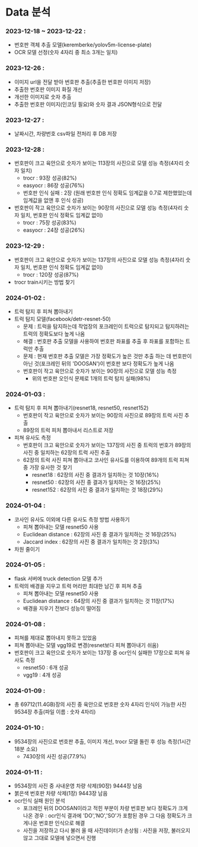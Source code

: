# Data 분석
### 2023-12-18 ~ 2023-12-22 :
- 번호판 객체 추출 모델(keremberke/yolov5m-license-plate)
- OCR 모델 선정(숫자 4자리 중 최소 3개는 일치)
### 2023-12-26 : 
- 이미지 url을 전달 받아 번호판 추출(추출한 번호판 이미지 저장)
- 추출한 번호판 이미지 화질 개선
- 개선한 이미지로 숫자 추출
- 추출한 번호판 이미지(인코딩 필요)와 숫자 결과 JSON형식으로 전달
### 2023-12-27 :
- 날짜시간, 차량번호 csv파일 전처리 후 DB 저장
### 2023-12-28 : 
- 번호판이 크고 육안으로 숫자가 보이는 113장의 사진으로 모델 성능 측정(4자리 숫자 일치)
    - trocr : 93장 성공(82%)
    - easyocr : 86장 성공(76%)
    - 번호판 인식 실패 : 2장 (원래 번호판 인식 정확도 임계값을 0.7로 제한했었는데 임계값을 없앤 후 인식 성공)
- 번호판이 작고 육안으로 숫자가 보이는 90장의 사진으로 모델 성능 측정(4자리 숫자 일치, 번호판 인식 정확도 임계값 없이)
    - trocr : 75장 성공(83%)
    - easyocr : 24장 성공(26%)
### 2023-12-29 : 
- 번호판이 크고 육안으로 숫자가 보이는 137장의 사진으로 모델 성능 측정(4자리 숫자 일치, 번호판 인식 정확도 임계값 없이)
    - trocr : 120장 성공(87%)
- trocr train시키는 방법 찾기
### 2024-01-02 :
- 트럭 탐지 후 피쳐 뽑아내기
- 트럭 탐지 모델(facebook/detr-resnet-50)
    - 문제 : 트럭을 탐지하는데 작업장의 포크레인이 트럭으로 탐지되고 탐지하려는 트럭의 정확도보다 높게 나옴
    - 해결 : 번호판 추출 모델을 사용하여 번호판 좌표를 추출 후 좌표를 포함하는 트럭만 추출
    - 문제 : 현재 번호판 추출 모델은 가장 정확도가 높은 것만 추출 하는 데 번호판이 아닌 것(포크레인 뒤의 'DOOSAN')이 번호판 보다 정확도가 높게 나옴
    - 번호판이 작고 육안으로 숫자가 보이는 90장의 사진으로 모델 성능 측정
        - 위의 번호판 오인식 문제로 1개의 트럭 탐지 실패(98%)
### 2024-01-03 :
- 트럭 탐지 후 피쳐 뽑아내기(resnet18, resnet50, resnet152)
    - 번호판이 작고 육안으로 숫자가 보이는 90장의 사진으로 89장의 트럭 사진 추출
    - 89장의 트럭 피처 뽑아내서 리스트로 저장
- 피쳐 유사도 측정
    - 번호판이 크고 육안으로 숫자가 보이는 137장의 사진 중 트럭의 번호가 89장의 사진 중 일치하는 62장의 트럭 사진 추출
    - 62장의 트럭 사진 피쳐 뽑아내고 코사인 유사도를 이용하여 89개의 트럭 피쳐 중 가장 유사한 것 찾기
        - resnet18 : 62장의 사진 중 결과가 일치하는 것 10장(16%)
        - resnet50 : 62장의 사진 중 결과가 일치하는 것 16장(25%)
        - resnet152 : 62장의 사진 중 결과가 일치하는 것 18장(29%)
### 2024-01-04 :
- 코사인 유사도 이외에 다른 유사도 측정 방법 사용하기
    - 피쳐 뽑아내는 모델 resnet50 사용
    - Euclidean distance : 62장의 사진 중 결과가 일치하는 것 16장(25%)
    - Jaccard index : 62장의 사진 중 결과가 일치하는 것 2장(3%)
- 차원 줄이기
### 2024-01-05 :
- flask 서버에 truck detection 모델 추가
- 트럭의 배경을 지우고 트럭 머리만 최대한 남긴 후 피쳐 추출
    - 피쳐 뽑아내는 모델 resnet50 사용
    - Euclidean distance : 64장의 사진 중 결과가 일치하는 것 11장(17%)
    - 배경을 지우기 전보다 성능이 떨어짐
### 2024-01-08 :
- 피쳐를 제대로 뽑아내지 못하고 있었음
- 피쳐 뽑아내는 모델 vgg19로 변경(resnet보다 피쳐 뽑아내기 쉬움)
- 번호판이 크고 육안으로 숫자가 보이는 137장 중 ocr인식 실패한 17장으로 피쳐 유사도 측정
    - resnet50 : 6개 성공
    - vgg19 : 4개 성공
### 2024-01-09 :
- 총 69712(11.4GB)장의 사진 중 육안으로 번호판 숫자 4자리 인식이 가능한 사진 9534장 추출(파일 이름 : 숫자 4자리)
### 2024-01-10 :
- 9534장의 사진으로 번호판 추출, 이미지 개선, trocr 모델 돌린 후 성능 측정(1시간 18분 소요)
    - 7430장의 사진 성공(77.9%)
### 2024-01-11 :
- 9534장의 사진 중 사내운영 차량 삭제(90장) 9444장 남음
- 붉은색 번호판 차량 삭제(1장) 9443장 남음
- ocr인식 실패 원인 분석
    - 포크레인 뒤의 DOOSAN이라고 적힌 부분이 차량 번호판 보다 정확도가 크게 나온 경우 : ocr인식 결과에 'DO','NO','SO'가 포함된 경우 그 다음 정확도가 크게나온 번호판 인식으로 해결
    - 사진을 저장하고 다시 불러 올 때 사진데이터가 손상됨 : 사진을 저장, 불러오지 않고 그대로 모델에 넣으면서 진행